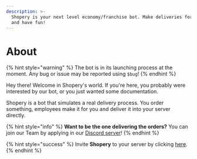 ```yaml
---
description: >-
  Shopery is your next level economy/franchise bot. Make deliveries for people
  and have fun!
---
```


# About

{% hint style="warning" %}
The bot is in its launching process at the moment. Any bug or issue may be reported using `$bug`!
{% endhint %}

Hey there! Welcome in Shopery's world. If you're here, you probably were interested by our bot, or you just wanted some documentation.

Shopery is a bot that simulates a real delivery process. You order something, employees make it for you and deliver it into your server directly.

{% hint style="info" %}
**Want to be the one delivering the orders?** You can join our Team by applying in our [Discord server](https://dsc.gg/shoperyworkshop)!
{% endhint %}

{% hint style="success" %}
Invite **Shopery** to your server by clicking [here](https://dsc.gg/shopery).
{% endhint %}

